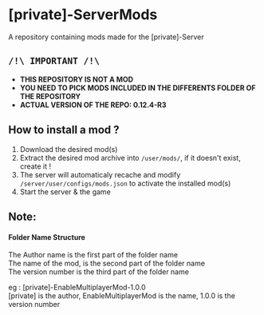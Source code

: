# [private]-ServerMods
A repository containing mods made for the [private]-Server

## **```/!\ IMPORTANT /!\```**
- **THIS REPOSITORY IS NOT A MOD**
- **YOU NEED TO PICK MODS INCLUDED IN THE DIFFERENTS FOLDER OF THE REPOSITORY**
- **ACTUAL VERSION OF THE REPO: 0.12.4-R3**
## How to install a mod ?

1. Download the desired mod(s)
2. Extract the desired mod archive into ```/user/mods/```, if it doesn't exist, create it !
3. The server will automaticaly recache and modify `/server/user/configs/mods.json` to activate the installed mod(s)
4. Start the server & the game

## Note:

#### Folder Name Structure
The Author name is the first part of the folder name<br>
The name of the mod, is the second part of the folder name<br>
The version number is the third part of the folder name<br>

eg : [private]-EnableMultiplayerMod-1.0.0<br>
[private] is the author, EnableMultiplayerMod is the name, 1.0.0 is the version number<br>